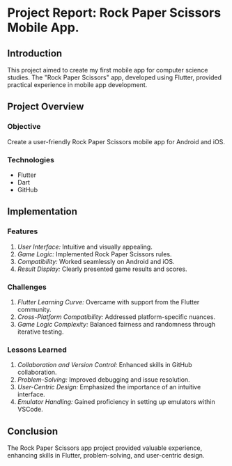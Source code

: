 # Project Report: Rock Paper Scissors Mobile App.

## Introduction

This project aimed to create my first mobile app for computer science studies. The "Rock Paper Scissors" app, developed using Flutter, provided practical experience in mobile app development.

## Project Overview

### Objective
Create a user-friendly Rock Paper Scissors mobile app for Android and iOS.

### Technologies
- Flutter
- Dart
- GitHub

## Implementation

### Features
1. *User Interface:* Intuitive and visually appealing.
2. *Game Logic:* Implemented Rock Paper Scissors rules.
3. *Compatibility:* Worked seamlessly on Android and iOS.
4. *Result Display:* Clearly presented game results and scores.

### Challenges

1. *Flutter Learning Curve:* Overcame with support from the Flutter community.
2. *Cross-Platform Compatibility:* Addressed platform-specific nuances.
3. *Game Logic Complexity:* Balanced fairness and randomness through iterative testing.

### Lessons Learned

1. *Collaboration and Version Control:* Enhanced skills in GitHub collaboration.
2. *Problem-Solving:* Improved debugging and issue resolution.
3. *User-Centric Design:* Emphasized the importance of an intuitive interface.
4. *Emulator Handling:* Gained proficiency in setting up emulators within VSCode.

## Conclusion

The Rock Paper Scissors app project provided valuable experience, enhancing skills in Flutter, problem-solving, and user-centric design.
